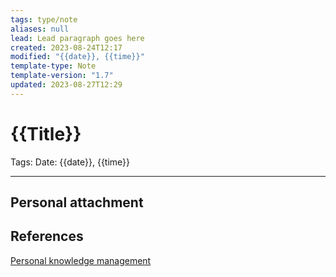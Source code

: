 ```yaml
---
tags: type/note
aliases: null
lead: Lead paragraph goes here
created: 2023-08-24T12:17
modified: "{{date}}, {{time}}"
template-type: Note
template-version: "1.7"
updated: 2023-08-27T12:29
---
```


# {{Title}}

Tags: 
Date: {{date}}, {{time}}

---

## Personal attachment 


## References

[Personal knowledge management](../SLIP-BOX/Personal%20knowledge%20management.md)
